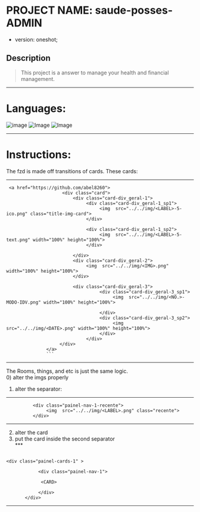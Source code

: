# PROJECT NAME: saude-posses-ADMIN
- version: oneshot;

## Description

> This project is a answer to manage your health and financial  management.           


***
# Languages: 
 ![image](https://img.shields.io/badge/JavaScript-F7DF1E?style=for-the-badge&logo=javascript&logoColor=black) ![Image](https://img.shields.io/badge/HTML-239120?style=for-the-badge&logo=html5&logoColor=white) ![Image](https://img.shields.io/badge/CSS-239120?&style=for-the-badge&logo=css3&logoColor=white)

***
   # Instructions:

   The fzd is made off transitions of cards. These cards:    
***
```
 <a href="https://github.com/abel8260">
                     <div class="card">
                         <div class="card-div_geral-1">
                              <div class="card-div_geral-1_sp1">
                                   <img  src="../../img/<LABEL>-5-ico.png" class="title-img-card">
                              </div>

                              <div class="card-div_geral-1_sp2">
                                   <img  src="../../img/<LABEL>-5-text.png" width="100%" height="100%">
                              </div>

                         </div>
                         <div class="card-div_geral-2">
                              <img  src="../../img/<IMG>.png" width="100%" height="100%">
                         </div>

                         <div class="card-div_geral-3">
                                   <div class="card-div_geral-3_sp1">
                                        <img  src="../../img/<NO.>-MODO-IDV.png" width="100%" height="100%">
                                        
                                   </div>
                                   <div class="card-div_geral-3_sp2">
                                        <img  src="../../img/<DATE>.png" width="100%" height="100%">
                                   </div>
                              </div>
                    </div>  
               </a>
               ```
````
***

   The Rooms, things, and  etc is just the same logic.  
   0) alter the imgs properly 
   1) alter  the separator:
   ***
   ```
             <div class="painel-nav-1-recente">
                  <img  src="../../img/<LABEL>.png" class="recente">
             </div>
   ````
   ***

   2) alter the card 
   3) put the card inside the second separator  
    ***
   ```
   
   <div class="painel-cards-1" >
            
               <div class="painel-nav-1">

                <CARD>
                
               </div>
          </div>
   ````
   ***
   
